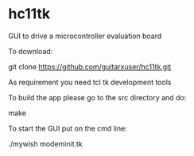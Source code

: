 # hc11tk
GUI to drive a microcontroller evaluation board 


To download:

git clone https://github.com/guitarxuser/hc11tk.git

As requirement you need tcl tk development tools

To build the app please go to the src directory and do:

make

To start the GUI put on the cmd line:

./mywish modeminit.tk
